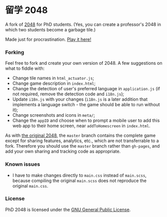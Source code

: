 # 留学 2048
A fork of [2048](https://github.com/gabrielecirulli/2048) for PhD students. (Yes, you can create a professor's 2048 in which two students become a garbage tile.)

Made just for procrastination. [Play it here!](https://ymfa.github.io/phd-2048/)

### Forking
Feel free to fork and create your own version of 2048. A few suggestions on what to fiddle with:

- Change tile names in `html_actuator.js`;
- Change game description in `index.html`;
- Change the detection of user's preferred language in `application.js` (if not required, remove the detection code and `i18n.js`);
- Update `i18n.js` with your changes (`i18n.js` is a later addition that implements a language switch - the game should be able to run without it);
- Change screenshots and icons in `meta/`;
- Change the `appID` and choose when to prompt a mobile user to add this web app to their home screen, near `addToHomescreen` in `index.html`.

As with [the original 2048](https://github.com/gabrielecirulli/2048/blob/master/CONTRIBUTING.md), the `master` branch contains the complete game except for sharing features, analytics, etc., which are not transferrable to a fork.
Therefore you should use the `master` branch rather than `gh-pages`, and add your own sharing and tracking code as appropriate.

### Known issues
- I have to make changes directly to `main.css` instead of `main.scss`, because compiling the original `main.scss` does not reproduce the original `main.css`.

### License
PhD 2048 is licensed under the [GNU General Public License](https://github.com/ymfa/phd-2048/blob/master/LICENSE.txt).
